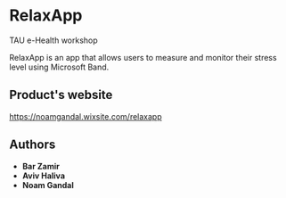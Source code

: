 # RelaxApp
TAU e-Health workshop

RelaxApp is an app that allows users to measure and monitor their stress level using Microsoft Band.


## Product's website
https://noamgandal.wixsite.com/relaxapp

## Authors

* **Bar Zamir**
* **Aviv Haliva**
* **Noam Gandal**